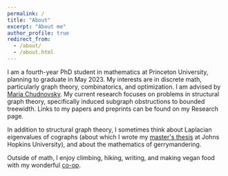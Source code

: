 ```yaml
---
permalink: /
title: "About"
excerpt: "About me"
author_profile: true
redirect_from:
  - /about/
  - /about.html
---
```


I am a fourth-year PhD student in mathematics at Princeton University, planning to graduate in May 2023. My interests are in discrete math, particularly graph theory, combinatorics, and optimization. I am advised by [Maria Chudnovsky](https://web.math.princeton.edu/~mchudnov/). My current research focuses on problems in structural graph theory, specifically induced subgraph obstructions to bounded treewidth. Links to my papers and preprints can be found on my Research page. 

In addition to structural graph theory, I sometimes think about Laplacian eigenvalues of cographs (about which I wrote my [master's thesis](https://jscholarship.library.jhu.edu/bitstream/handle/1774.2/61684/ABRISHAMI-THESIS-2019.pdf) at Johns Hopkins University), and about the mathematics of gerrymandering. 

Outside of math, I enjoy climbing, hiking, writing, and making vegan food with my wonderful [co-op](https://twod.princeton.edu/). 

